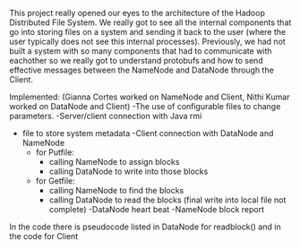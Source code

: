 
This project really opened our eyes to the architecture of the Hadoop Distributed File System. We really got to see all the internal components that go into storing files on a system and sending it back to the user (where the user typically does not see this internal processes). Previously, we had not built a system with so many components that had to communicate with eachother so we really got to understand protobufs and how to send effective messages between the NameNode and DataNode through the Client. 

Implemented: (Gianna Cortes worked on NameNode and Client, Nithi Kumar worked on DataNode and Client)
-The use of configurable files to change parameters.
-Server/client connection with Java rmi
- file to store system metadata
-Client connection with DataNode and NameNode
 	- for Putfile: 
		- calling NameNode to assign blocks 
		- calling DataNode to write into those blocks 
	- for Getfile: 
		- calling NameNode to find the blocks
		- calling DataNode to read the blocks (final write into local file not complete)
-DataNode heart beat
-NameNode block report

In the code there is pseudocode listed in DataNode for readblock() and in the code for Client
